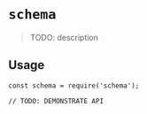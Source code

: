 # `schema`

> TODO: description

## Usage

```
const schema = require('schema');

// TODO: DEMONSTRATE API
```
